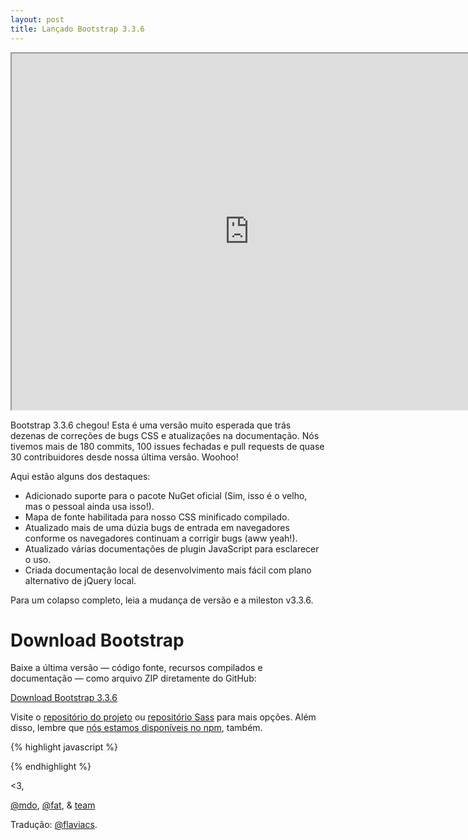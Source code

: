 ```yaml
---
layout: post
title: Lançado Bootstrap 3.3.6
---
```


<div class="embed-responsive embed-responsive-16by9">
  <iframe class="embed-responsive-item" src="https://www.youtube.com/embed/l-O5IHVhWj0" width="760" height="570" allowfullscreen></iframe>
</div>

Bootstrap 3.3.6 chegou! Esta é uma versão muito esperada que trás dezenas de correções de bugs CSS e atualizações na documentação. Nós tivemos mais de 180 commits, 100 issues fechadas e pull requests de quase 30 contribuidores desde nossa última versão. Woohoo!

Aqui estão alguns dos destaques:

- Adicionado suporte para o pacote NuGet oficial (Sim, isso é o velho, mas o pessoal ainda usa isso!).
- Mapa de fonte habilitada para nosso CSS minificado compilado.
- Atualizado mais de uma dúzia bugs de entrada em navegadores conforme os navegadores continuam a corrigir bugs (aww yeah!).
- Atualizado várias documentações de plugin JavaScript para esclarecer o uso.
- Criada documentação local de desenvolvimento mais fácil com plano alternativo de jQuery local.

Para um colapso completo, leia a mudança de versão e a mileston v3.3.6.

# Download Bootstrap

Baixe a última versão — código fonte, recursos compilados e documentação — como arquivo ZIP diretamente do GitHub:

<p><a class="btn-link" href="https://github.com/twbs/bootstrap/archive/v3.3.6.zip">Download Bootstrap 3.3.6</a></p>

Visite o [repositório do projeto](https://github.com/twbs/bootstrap) ou [repositório Sass](https://github.com/twbs/bootstrap-sass) para mais opções. Além disso, lembre que [nós estamos disponíveis no npm](https://www.npmjs.org/package/bootstrap), também.


{% highlight javascript %}
<!-- Latest compiled and minified CSS -->
<link rel="stylesheet" href="//maxcdn.bootstrapcdn.com/bootstrap/3.3.6/css/bootstrap.min.css">

<!-- Optional theme -->
<link rel="stylesheet" href="//maxcdn.bootstrapcdn.com/bootstrap/3.3.6/css/bootstrap-theme.min.css">

<!-- Latest compiled and minified JavaScript -->
<script src="//maxcdn.bootstrapcdn.com/bootstrap/3.3.6/js/bootstrap.min.js"></script>
{% endhighlight %}


<3,

[@mdo](https://twitter.com/mdo), [@fat](https://twitter.com/fat), & [team](https://github.com/twbs)

Tradução: [@flaviacs](https://github.com/flaviacs).
